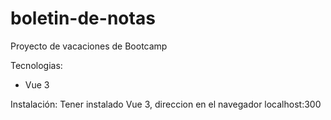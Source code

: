# boletin-de-notas
Proyecto de vacaciones de Bootcamp

Tecnologias:
- Vue 3

Instalación:
Tener instalado Vue 3, direccion en el navegador localhost:300

